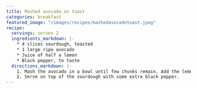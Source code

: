 ```yaml
---
title: Mashed avocado on toast
categories: breakfast
featured_image: "/images/recipes/mashedavocadotoast.jpeg"
recipe:
  servings: serves 2
  ingredients_markdown: |-
    * 4 slices sourdough, toasted
    * 1 large ripe avocado
    * Juice of half a lemon
    * Black pepper, to taste
  directions_markdown: |-
    1. Mash the avocado in a bowl until few chunks remain. Add the lemon juice and black pepper, and mix until smooth.
    2. Serve on top of the sourdough with some extra black pepper.
---
```

